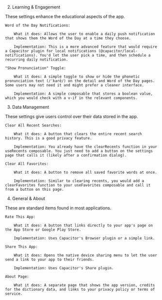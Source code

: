 2. Learning & Engagement

These settings enhance the educational aspects of the app.

    Word of the Day Notifications:

        What it does: Allows the user to enable a daily push notification that shows them the Word of the Day at a time they choose.

        Implementation: This is a more advanced feature that would require a Capacitor plugin for local notifications (@capacitor/local-notifications). You'd let the user pick a time, and then schedule a recurring daily notification.

    "Show Pronunciation" Toggle:

        What it does: A simple toggle to show or hide the phonetic pronunciation text (/ˈkarē/) on the detail and Word of the Day pages. Some users may not need it and might prefer a cleaner interface.

        Implementation: A simple composable that stores a boolean value, which you would check with a v-if in the relevant components.

3. Data Management

These settings give users control over their data stored in the app.

    Clear All Recent Searches:

        What it does: A button that clears the entire recent search history. This is a good privacy feature.

        Implementation: You already have the clearRecents function in your useRecents composable. You just need to add a button on the settings page that calls it (likely after a confirmation dialog).

    Clear All Favorites:

        What it does: A button to remove all saved favorite words at once.

        Implementation: Similar to clearing recents, you would add a clearFavorites function to your useFavorites composable and call it from a button on this page.

4. General & About

These are standard items found in most applications.

    Rate This App:

        What it does: A button that links directly to your app's page on the App Store or Google Play Store.

        Implementation: Uses Capacitor's Browser plugin or a simple link.

    Share This App:

        What it does: Opens the native device sharing menu to let the user send a link to your app to their friends.

        Implementation: Uses Capacitor's Share plugin.

    About Page:

        What it does: A separate page that shows the app version, credits for the dictionary data, and links to your privacy policy or terms of service.